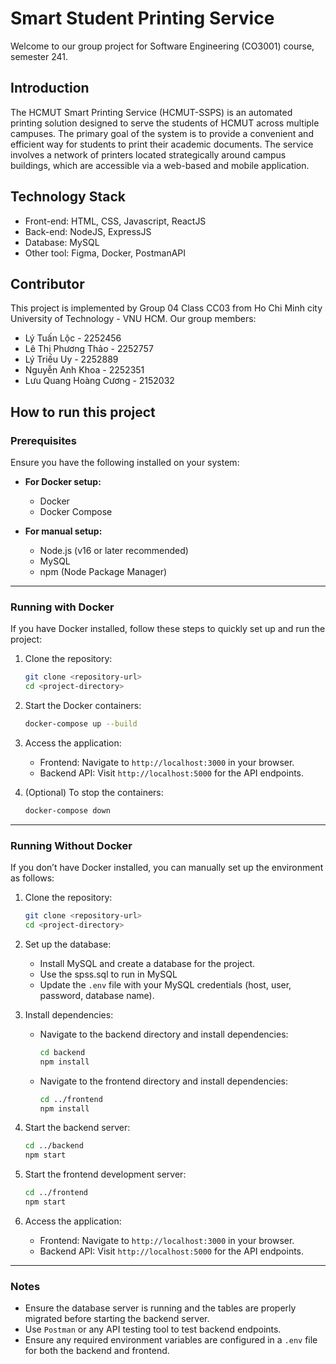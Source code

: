 # Smart Student Printing Service
Welcome to our group project for Software Engineering (CO3001) course, semester 241.
## Introduction
The HCMUT Smart Printing Service (HCMUT-SSPS) is an automated printing solution designed to serve the students of HCMUT across multiple campuses. The primary goal of the system is to provide a convenient and efficient way for students to print their academic documents. The service involves a network of printers located strategically around campus buildings, which are accessible via a web-based and mobile application.
## Technology Stack
- Front-end: HTML, CSS, Javascript, ReactJS
- Back-end: NodeJS, ExpressJS
- Database: MySQL
- Other tool: Figma, Docker, PostmanAPI
## Contributor
This project is implemented by Group 04 Class CC03 from Ho Chi Minh city University of Technology - VNU HCM. Our group members:
- Lý Tuấn Lộc - 2252456
- Lê Thị Phương Thảo - 2252757
- Lý Triều Uy - 2252889
- Nguyễn Anh Khoa - 2252351
- Lưu Quang Hoàng Cương - 2152032
## How to run this project
### Prerequisites
Ensure you have the following installed on your system:

- **For Docker setup:**
  - Docker
  - Docker Compose

- **For manual setup:**
  - Node.js (v16 or later recommended)
  - MySQL
  - npm (Node Package Manager)

---

### Running with Docker

If you have Docker installed, follow these steps to quickly set up and run the project:

1. Clone the repository:
   ```bash
   git clone <repository-url>
   cd <project-directory>
   ```

2. Start the Docker containers:
   ```bash
   docker-compose up --build
   ```

3. Access the application:
   - Frontend: Navigate to `http://localhost:3000` in your browser.
   - Backend API: Visit `http://localhost:5000` for the API endpoints.

4. (Optional) To stop the containers:
   ```bash
   docker-compose down
   ```

---

### Running Without Docker

If you don’t have Docker installed, you can manually set up the environment as follows:

1. Clone the repository:
   ```bash
   git clone <repository-url>
   cd <project-directory>
   ```

2. Set up the database:
   - Install MySQL and create a database for the project.
   - Use the spss.sql to run in MySQL
   - Update the `.env` file with your MySQL credentials (host, user, password, database name).

3. Install dependencies:
   - Navigate to the backend directory and install dependencies:
     ```bash
     cd backend
     npm install
     ```
   - Navigate to the frontend directory and install dependencies:
     ```bash
     cd ../frontend
     npm install
     ```

4. Start the backend server:
   ```bash
   cd ../backend
   npm start
   ```

5. Start the frontend development server:
   ```bash
   cd ../frontend
   npm start
   ```

6. Access the application:
   - Frontend: Navigate to `http://localhost:3000` in your browser.
   - Backend API: Visit `http://localhost:5000` for the API endpoints.

---

### Notes
- Ensure the database server is running and the tables are properly migrated before starting the backend server.
- Use `Postman` or any API testing tool to test backend endpoints.
- Ensure any required environment variables are configured in a `.env` file for both the backend and frontend.
